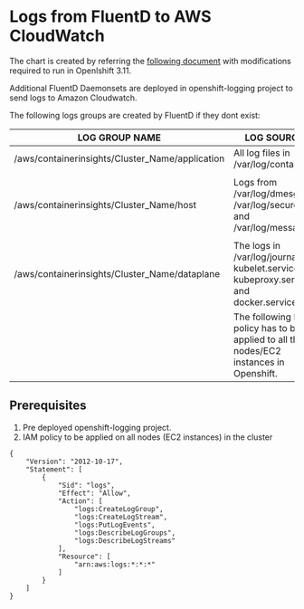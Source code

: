 # Logs from FluentD to AWS CloudWatch

The chart is created by referring the [following document](https://docs.aws.amazon.com/AmazonCloudWatch/latest/monitoring/Container-Insights-setup-logs.html) with modifications required to run in Openlshift 3.11.

Additional FluentD Daemonsets are deployed in openshift-logging project to send logs to Amazon Cloudwatch. 

The following logs groups are created by FluentD if they dont exist:

| LOG GROUP NAME | LOG SOURCE |
| --- | --- |
|	/aws/containerinsights/Cluster_Name/application  	|	All log files in /var/log/containers							   |
|								|												   |
|	/aws/containerinsights/Cluster_Name/host		|	Logs from /var/log/dmesg, /var/log/secure, and /var/log/messages			   |
|								|												   |
|	/aws/containerinsights/Cluster_Name/dataplane		|	The logs in /var/log/journal for kubelet.service, kubeproxy.service, and docker.service.   |
|								|	The following IAM policy has to be applied to all the nodes/EC2 instances in Openshift.	   |

## Prerequisites

1. Pre deployed openshift-logging project.
2. IAM policy to be applied on all nodes (EC2 instances) in the cluster
```
{
    "Version": "2012-10-17",
    "Statement": [
        {
            "Sid": "logs",
            "Effect": "Allow",
            "Action": [
                "logs:CreateLogGroup",
                "logs:CreateLogStream",
                "logs:PutLogEvents",
                "logs:DescribeLogGroups",
                "logs:DescribeLogStreams"
            ],
            "Resource": [
                "arn:aws:logs:*:*:*"
            ]
        }
    ]
}
```
